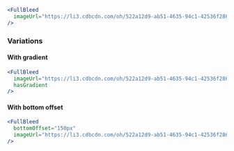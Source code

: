 ```jsx
<FullBleed
  imageUrl="https://li3.cdbcdn.com/oh/522a12d9-ab51-4635-94c1-42536f286e4d.jpg"
/>
```

### Variations

#### With gradient
```jsx
<FullBleed
  imageUrl="https://li3.cdbcdn.com/oh/522a12d9-ab51-4635-94c1-42536f286e4d.jpg"
  hasGradient
/>
```

#### With bottom offset

```jsx
<FullBleed
  bottomOffset="150px"
  imageUrl="https://li3.cdbcdn.com/oh/522a12d9-ab51-4635-94c1-42536f286e4d.jpg"
/>
```

